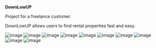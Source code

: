**DownLowUP**

Project for a freelance customer.

DownLowUP allows users to find rental properties fast and easy. 

![image](https://user-images.githubusercontent.com/44330082/211163630-ba28ddb2-703f-412d-ab19-3a562698603e.png)
![image](https://user-images.githubusercontent.com/44330082/211164175-b76f29ff-dfd5-4397-9e5e-967c60cfc354.png)
![image](https://user-images.githubusercontent.com/44330082/211163648-406e3b76-82d6-43e9-9bed-c539a1f24cdf.png)
![image](https://user-images.githubusercontent.com/44330082/211163688-8d2ab3c0-eaf0-4c37-8b0b-e0423e749d47.png)
![image](https://user-images.githubusercontent.com/44330082/211163708-5df42f78-526e-4c06-ba18-6a07fbd4b2e5.png)
![image](https://user-images.githubusercontent.com/44330082/211163726-d37b4ae6-9836-4b6b-812c-acfd0900cdb1.png)
![image](https://user-images.githubusercontent.com/44330082/211163850-e0beeed0-a81f-4958-8a35-e9d2320b9d96.png)
![image](https://user-images.githubusercontent.com/44330082/211163877-01c2410a-2990-4909-ba40-2d8e8598735d.png)
![image](https://user-images.githubusercontent.com/44330082/211164072-6a82fc10-8caa-4a01-a444-4d98a2d08f05.png)
![image](https://user-images.githubusercontent.com/44330082/211164142-ee4a4a6d-d95e-487e-bc9b-5d6cb58a0d69.png)

